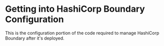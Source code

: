 # Getting into HashiCorp Boundary Configuration

This is the configuration portion of the code required to manage HashiCorp Boundary after it's deployed.